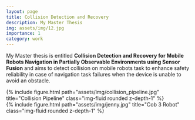 ```yaml
---
layout: page
title: Collision Detection and Recovery
description: My Master Thesis
img: assets/img/12.jpg
importance: 1
category: work
---
```



My Master thesis is entitled <b>Collision Detection and Recovery for Mobile Robots Navigation in Partially Observable Environments using Sensor Fusion</b> and aims to detect collision on mobile robots task to enhance safety reliability in case of navigation task failures when the device is unable to avoid an obstacle.

<div class="row">
    <div class="col-sm mt-3 mt-md-0">
        {% include figure.html path="assets/img/collision_pipeline.jpg" title="Collision Pipeline" class="img-fluid rounded z-depth-1" %}
    </div>
    <div class="col-sm mt-3 mt-md-0">
        {% include figure.html path="assets/img/jenny.jpg" title="Cob 3 Robot" class="img-fluid rounded z-depth-1" %}
    </div>
</div>
